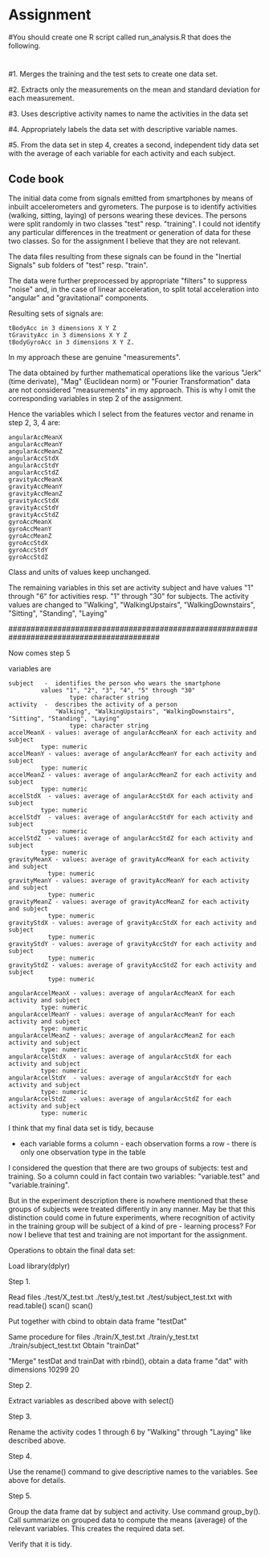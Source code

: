 # Assignment
#You should create one R script called run_analysis.R that does the following. 
#
#1. Merges the training and the test sets to create one data set.
   
#2. Extracts only the measurements on the mean and standard deviation for each measurement. 

#3. Uses descriptive activity names to name the activities in the data set

#4. Appropriately labels the data set with descriptive variable names. 

#5. From the data set in step 4, creates a second, independent tidy data set with the average of each variable for each activity and each subject.

## Code book

The initial data come from signals emitted from smartphones by means of inbuilt accelerometers and gyrometers.
The purpose is to identify activities (walking, sitting, laying) of persons wearing these devices.
The persons were split randomly in two classes "test" resp. "training". I could not identify any 
particular differences in the treatment or generation of data for these two classes. So for the assignment
I believe that they are not relevant.

The data files resulting from these signals can be found in the "Inertial Signals" sub folders of "test" resp. "train".

The data were further preprocessed by appropriate "filters" to suppress "noise" and, in the case of
linear acceleration, to split total acceleration into "angular" and "gravitational" components. 

Resulting sets of signals are:

	tBodyAcc in 3 dimensions X Y Z
	tGravityAcc in 3 dimensions X Y Z
	tBodyGyroAcc in 3 dimensions X Y Z.

In my approach these are genuine "measurements".

The data obtained by further mathematical operations like the various "Jerk" (time derivate), 
"Mag" (Euclidean norm) or "Fourier Transformation" data are not considered "measurements" in my approach.
This is why I omit the corresponding variables in step 2 of the assignment.

Hence the variables which I select from the features vector and rename in step 2, 3, 4 are: 

	angularAccMeanX
	angularAccMeanY
	angularAccMeanZ
	angularAccStdX
	angularAccStdY
	angularAccStdZ
	gravityAccMeanX
	gravityAccMeanY
	gravityAccMeanZ
	gravityAccStdX
	gravityAccStdY
	gravityAccStdZ
	gyroAccMeanX
	gyroAccMeanY
	gyroAccMeanZ
	gyroAccStdX
	gyroAccStdY
	gyroAccStdZ

Class and units of values keep unchanged.

The remaining variables in this set are 
	activity
	subject
and have values "1" through "6" for activities resp. "1" through "30" for subjects.
The activity values are changed to 
	"Walking", "WalkingUpstairs", "WalkingDownstairs", "Sitting", "Standing", "Laying" 

##########################################################################################

Now comes step 5

variables are

	subject	  -  identifies the person who wears the smartphone
		     values "1", "2", "3", "4", "5" through "30"
                     type: character string
	activity  -  describes the activity of a person
	             "Walking", "WalkingUpstairs", "WalkingDownstairs", "Sitting", "Standing", "Laying"
                     type: character string
	accelMeanX - values: average of angularAccMeanX for each activity and subject
		     type: numeric
	accelMeanY - values: average of angularAccMeanY for each activity and subject
		     type: numeric
	accelMeanZ - values: average of angularAccMeanZ for each activity and subject
		     type: numeric
	accelStdX  - values: average of angularAccStdX for each activity and subject
		     type: numeric
	accelStdY  - values: average of angularAccStdY for each activity and subject
		     type: numeric
	accelStdZ  - values: average of angularAccStdZ for each activity and subject
		     type: numeric
	gravityMeanX - values: average of gravityAccMeanX for each activity and subject
		       type: numeric
	gravityMeanY - values: average of gravityAccMeanY for each activity and subject
		       type: numeric
	gravityMeanZ - values: average of gravityAccMeanZ for each activity and subject
		       type: numeric
	gravityStdX - values: average of gravityAccStdX for each activity and subject
		       type: numeric
	gravityStdY - values: average of gravityAccStdY for each activity and subject
		       type: numeric
	gravityStdZ - values: average of gravityAccStdZ for each activity and subject
		       type: numeric

	angularAccelMeanX - values: average of angularAccMeanX for each activity and subject
		     type: numeric
	angularAccelMeanY - values: average of angularAccMeanY for each activity and subject
		     type: numeric
	angularAccelMeanZ - values: average of angularAccMeanZ for each activity and subject
		     type: numeric
	angularAccelStdX  - values: average of angularAccStdX for each activity and subject
		     type: numeric
	angularAccelStdY  - values: average of angularAccStdY for each activity and subject
		     type: numeric
	angularAccelStdZ  - values: average of angularAccStdZ for each activity and subject
		     type: numeric

I think that my final data set is tidy, because
- each variable forms a column
       - each observation forms a row
       - there is only one observation type in the table

I considered the question that there are two groups of subjects: test and training.
So a column could in fact contain two variables: "variable.test" and "variable.training".

But in the experiment description there is nowhere mentioned that these groups of subjects
were treated differently in any manner. May be that this distinction could come in future
experiments, where recognition of activity in the training group will be subject of a kind of 
pre - learning process?
For now I believe that test and training are not important for the assignment.

Operations to obtain the final data set:

Load library(dplyr)

Step 1.

Read files ./test/X_test.txt
           ./test/y_test.txt
	   ./test/subject_test.txt
with
	   read.table()
	   scan()
	   scan()

Put together with cbind to obtain data frame "testDat"

Same procedure for files
	   ./train/X_test.txt
           ./train/y_test.txt
	   ./train/subject_test.txt
Obtain "trainDat"

"Merge" testDat and trainDat with rbind(), obtain a data frame "dat"
with dimensions 10299 20

Step 2.

Extract variables as described above with select()

Step 3.

Rename the activity codes 1 through 6 by "Walking" through "Laying" like
described above.

Step 4.

Use the rename() command to give descriptive names to the variables. See
above for details.

Step 5.

Group the data frame dat by subject and activity. Use command group_by().
Call summarize on grouped data to compute the means (average) of the
relevant variables. This creates the required data set.

Verify that it is tidy.
